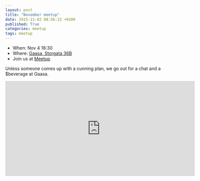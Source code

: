```yaml
---
layout: post
title: "November meetup"
date: 2015-11-02 08:56:22 +0100
published: True
categories: meetup
tags: meetup
---
```


* When: Nov 4 18:30
* Where: [Gaasa, Storgata 36B](https://maps.google.com/maps?f=q&hl=en&q=Storgata+36B%2C+Oslo%2C+NO)
* Join us at [Meetup](https://www.meetup.com/Oslo-pm/events/226479389/)

Unless someone comes up with a cunning plan, we go out for a chat and a $beverage at Gaasa.

<iframe class="google-maps" src="https://www.google.com/maps/embed/v1/place?q=q=Storgata+36B%2C+Oslo%2C+NO&key=AIzaSyASIjsQVcDWLnkdszZ-yw13Qcs-iFk8Q4Y" width="600" height="300" frameborder="0" allowfullscreen></iframe>
